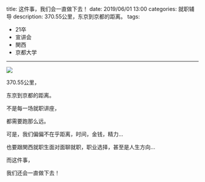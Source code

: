 title: 这件事，我们会一直做下去！
date: 2019/06/01 13:00
categories: 就职辅导
description: 370.55公里，东京到京都的距离。
tags:
- 21卒
- 宣讲会
- 関西
- 京都大学

---

![](http://wx3.sinaimg.cn/mw690/a9a40e85gy1g4yiwhdivzj20u00irdz8.jpg)

370.55公里，

东京到京都的距离。

不是每一场就职讲座，

都需要跑那么远。

可是，我们偏偏不在乎距离，时间，金钱，精力...

也要跟関西就职生面对面聊就职，职业选择，甚至是人生方向...

而这件事，

我们还会一直做下去！